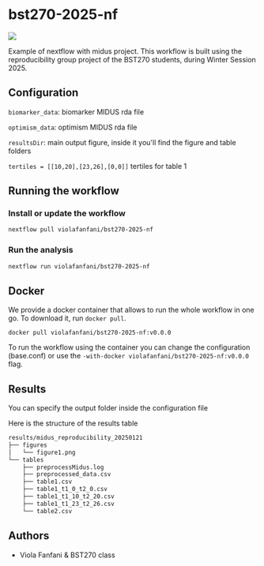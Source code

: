 # bst270-2025-nf

![](https://github.com/violafanfani/bst270-2025-nf/workflows/build/badge.svg)

Example of nextflow with midus project.
This workflow is built using the reproducibility group project
of the BST270 students, during Winter Session 2025. 

## Configuration

  
  `biomarker_data`: biomarker MIDUS rda file

  `optimism_data`: optimism MIDUS rda file

  `resultsDir`: main output figure, inside it you'll find the figure and table folders

  `tertiles = [[10,20],[23,26],[0,0]]` tertiles for table 1

## Running the workflow

### Install or update the workflow

```bash
nextflow pull violafanfani/bst270-2025-nf
```

### Run the analysis

```bash
nextflow run violafanfani/bst270-2025-nf
```

## Docker

We provide a docker container that allows to run the whole workflow in one go. 
To download it, run `docker pull`. 

```
docker pull violafanfani/bst270-2025-nf:v0.0.0
```

To run the workflow using the container you can change the configuration (base.conf)
or use the 
```-with-docker violafanfani/bst270-2025-nf:v0.0.0``` flag.

## Results

You can specify the output folder inside the configuration file

Here is the structure of the results table

```bash
results/midus_reproducibility_20250121
├── figures
│   └── figure1.png
└── tables
    ├── preprocessMidus.log
    ├── preprocessed_data.csv
    ├── table1.csv
    ├── table1_t1_0_t2_0.csv
    ├── table1_t1_10_t2_20.csv
    ├── table1_t1_23_t2_26.csv
    └── table2.csv

```

## Authors

- Viola Fanfani & BST270 class
